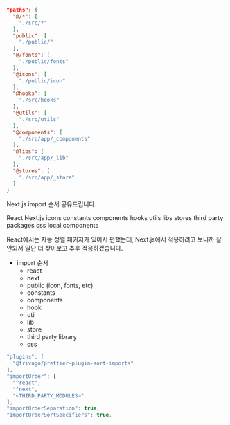```json
"paths": {  
  "@/*": [  
    "./src/*"  
  ],  
  "public": [  
    "./public/"  
  ],  
  "@/fonts": [  
    "./public/fonts"  
  ],  
  "@icons": [  
    "./public/icon"  
  ],  
  "@hooks": [  
    "./src/hooks"  
  ],  
  "@utils": [  
    "./src/utils"  
  ],  
  "@components": [  
    "./src/app/_components"  
  ],  
  "@libs": [  
    "./src/app/_lib"  
  ],  
  "@stores": [  
    "./src/app/_store"  
  ]  
}
```

Next.js import 순서 공유드립니다. 

React
Next.js
icons
constants
components
hooks
utils
libs
stores
third party packages
css
local components

React에서는 자동 정렬 패키지가 있어서 편했는데, Next.js에서 적용하려고 보니까 잘 안되서 일단 더 찾아보고 추후 적용하겠습니다.

- import 순서
	- react
	- next
	- public (icon, fonts, etc)
	- constants
	- components
	- hook
	- util
	- lib
	- store
	- third party library
	- css



```ts
"plugins": [  
  "@trivago/prettier-plugin-sort-imports"  
],  
"importOrder": [  
  "^react",  
  "^next",  
  "<THIRD_PARTY_MODULES>"  
],  
"importOrderSeparation": true,  
"importOrderSortSpecifiers": true,
```